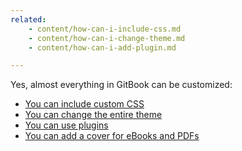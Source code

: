 ```yaml
---
related:
    - content/how-can-i-include-css.md
    - content/how-can-i-change-theme.md
    - content/how-can-i-add-plugin.md

---
```


Yes, almost everything in GitBook can be customized:

- [You can include custom CSS](how-can-i-include-css.md)
- [You can change the entire theme](how-can-i-change-theme.md)
- [You can use plugins](how-can-i-add-plugin.md)
- [You can add a cover for eBooks and PDFs](http://toolchain.gitbook.com/ebook.html#cover)
